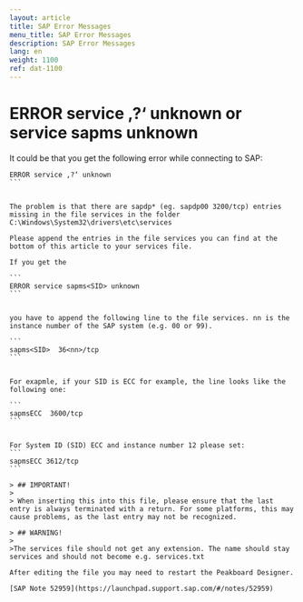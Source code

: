 ```yaml
---
layout: article
title: SAP Error Messages
menu_title: SAP Error Messages
description: SAP Error Messages
lang: en
weight: 1100
ref: dat-1100
---
```


# ERROR service ‚?‘ unknown or service sapms unknown
It could be that you get the following error while connecting to SAP:

````
ERROR service ‚?‘ unknown
```


The problem is that there are sapdp* (eg. sapdp00 3200/tcp) entries missing in the file services in the folder C:\Windows\System32\drivers\etc\services

Please append the entries in the file services you can find at the bottom of this article to your services file.

If you get the

```
ERROR service sapms<SID> unknown
```
 
 
you have to append the following line to the file services. nn is the instance number of the SAP system (e.g. 00 or 99).

```
sapms<SID>  36<nn>/tcp
```
 
 
For exapmle, if your SID is ECC for example, the line looks like the following one:

```
sapmsECC  3600/tcp  
```


For System ID (SID) ECC and instance number 12 please set:
```
sapmsECC 3612/tcp
```

> ## IMPORTANT!
>
> When inserting this into this file, please ensure that the last entry is always terminated with a return. For some platforms, this may cause problems, as the last entry may not be recognized.

> ## WARNING!
>
>The services file should not get any extension. The name should stay services and should not become e.g. services.txt

After editing the file you may need to restart the Peakboard Designer.

[SAP Note 52959](https://launchpad.support.sap.com/#/notes/52959)